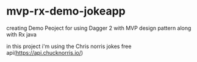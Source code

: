 # mvp-rx-demo-jokeapp

creating Demo Peoject for using Dagger 2 with MVP design pattern along with Rx java

in this project i'm using the Chris norris jokes free api(https://api.chucknorris.io/)
